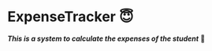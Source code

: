 # ExpenseTracker :innocent:


***This is a system to calculate the expenses of the student*** :hammer:
